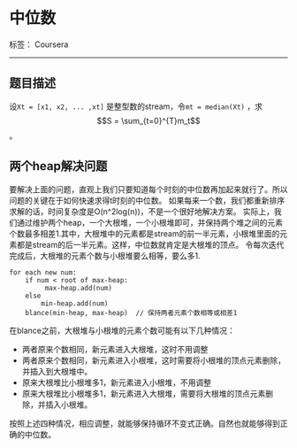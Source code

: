 ﻿# 中位数

标签： Coursera

---
## 题目描述
设`Xt = [x1, x2, ... ,xt]` 是整型数的stream，令`mt = median(Xt)` ，求$$S = \sum_{t=0}^{T}m_t$$。

## 两个heap解决问题
要解决上面的问题，直观上我们只要知道每个时刻的中位数再加起来就行了。所以问题的关键在于如何快速求得t时刻的中位数。
如果每来一个数，我们都重新排序求解的话，时间复杂度是O(n^2log(n))，不是一个很好地解决方案。
实际上，我们通过维护两个heap，一个大根堆，一个小根堆即可，并保持两个堆之间的元素个数最多相差1.其中，大根堆中的元素都是stream的前一半元素，小根堆里面的元素都是stream的后一半元素。这样，中位数就肯定是大根堆的顶点。
令每次迭代完成后，大根堆的元素个数与小根堆要么相等，要么多1.
```
for each new num:
    if num < root of max-heap:
         max-heap.add(num)
    else
        min-heap.add(num)       
    blance(min-heap, max-heap)  // 保持两者元素个数相等或相差1
```
在blance之前，大根堆与小根堆的元素个数可能有以下几种情况：

- 两者原来个数相同，新元素进入大根堆，这时不用调整
- 两者原来个数相同，新元素进入小根堆，这时需要将小根堆的顶点元素删除，并插入到大根堆中。
- 原来大根堆比小根堆多1，新元素进入小根堆，不用调整
- 原来大根堆比小根堆多1，新元素进入大根堆，需要将大根堆的顶点元素删除，并插入小根堆。

按照上述四种情况，相应调整，就能够保持循环不变式正确。自然也就能够得到正确的中位数。





